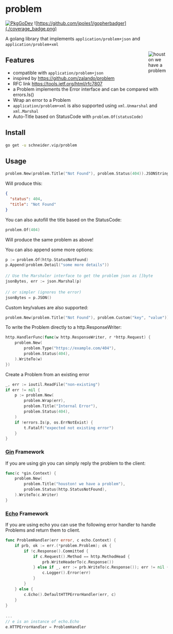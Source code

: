 # problem

[![PkgGoDev](https://pkg.go.dev/badge/schneider.vip/problem)](https://pkg.go.dev/schneider.vip/problem)
![https://github.com/jpoles1/gopherbadger](./coverage_badge.png)

A golang library that implements `application/problem+json` and `application/problem+xml`

<img align="right" width="60px" title="houston we have a problem" src="https://raw.githubusercontent.com/egonelbre/gophers/master/.thumb/vector/science/rocket.png">

## Features

* compatible with `application/problem+json`
* inspired by https://github.com/zalando/problem
* RFC link https://tools.ietf.org/html/rfc7807
* a Problem implements the Error interface and can be compared with errors.Is()
* Wrap an error to a Problem
* `application/problem+xml` is also supported using `xml.Unmarshal` and `xml.Marshal`
* Auto-Title based on StatusCode with `problem.Of(statusCode)`

## Install

```bash
go get -u schneider.vip/problem
```

## Usage

```go
problem.New(problem.Title("Not Found"), problem.Status(404)).JSONString()
```

Will produce this:

```json
{
  "status": 404,
  "title": "Not Found"
}
```

You can also autofill the title based on the StatusCode:

```go
problem.Of(404)
```

Will produce the same problem as above!

You can also append some more options:

```go
p := problem.Of(http.StatusNotFound)
p.Append(problem.Detail("some more details"))

// Use the Marshaler interface to get the problem json as []byte
jsonBytes, err := json.Marshal(p)

// or simpler (ignores the error)
jsonBytes = p.JSON()

```

Custom key/values are also supported:

```go
problem.New(problem.Title("Not Found"), problem.Custom("key", "value"))
```

To write the Problem directly to a http.ResponseWriter:

```go
http.HandlerFunc(func(w http.ResponseWriter, r *http.Request) {
	problem.New(
		problem.Type("https://example.com/404"),
		problem.Status(404),
	).WriteTo(w)
})
```

Create a Problem from an existing error

```go
_, err := ioutil.ReadFile("non-existing")
if err != nil {
	p := problem.New(
		problem.Wrap(err),
		problem.Title("Internal Error"),
		problem.Status(404),
	)
	if !errors.Is(p, os.ErrNotExist) {
		t.Fatalf("expected not existing error")
	}
}
```

### [Gin](https://github.com/gin-gonic/gin) Framework
If you are using gin you can simply reply the problem to the client:

```go
func(c *gin.Context) {
	problem.New(
		problem.Title("houston! we have a problem"),
		problem.Status(http.StatusNotFound),
	).WriteTo(c.Writer)
}
```

### [Echo](https://github.com/labstack/echo) Framework
If you are using echo you can use the following error handler to handle Problems and return them to client.

```go
func ProblemHandler(err error, c echo.Context) {
	if prb, ok := err.(*problem.Problem); ok {
		if !c.Response().Committed {
			if c.Request().Method == http.MethodHead {
				prb.WriteHeaderTo(c.Response())
			} else if _, err := prb.WriteTo(c.Response()); err != nil {
				c.Logger().Error(err)
			}
		}
	} else {
		c.Echo().DefaultHTTPErrorHandler(err, c)
	}
}

...
// e is an instance of echo.Echo
e.HTTPErrorHandler = ProblemHandler
```
